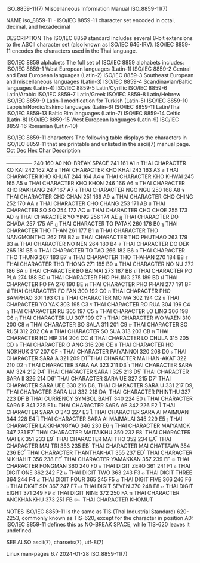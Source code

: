 ISO_8859-11(7)						       Miscellaneous Information Manual							ISO_8859-11(7)

NAME
       iso_8859-11 - ISO/IEC 8859-11 character set encoded in octal, decimal, and hexadecimal

DESCRIPTION
       The  ISO/IEC  8859  standard includes several 8-bit extensions to the ASCII character set (also known as ISO/IEC 646-IRV).  ISO/IEC 8859-11 encodes the
       characters used in the Thai language.

   ISO/IEC 8859 alphabets
       The full set of ISO/IEC 8859 alphabets includes:
       ISO/IEC 8859-1	 West European languages (Latin-1)
       ISO/IEC 8859-2	 Central and East European languages (Latin-2)
       ISO/IEC 8859-3	 Southeast European and miscellaneous languages (Latin-3)
       ISO/IEC 8859-4	 Scandinavian/Baltic languages (Latin-4)
       ISO/IEC 8859-5	 Latin/Cyrillic
       ISO/IEC 8859-6	 Latin/Arabic
       ISO/IEC 8859-7	 Latin/Greek
       ISO/IEC 8859-8	 Latin/Hebrew
       ISO/IEC 8859-9	 Latin-1 modification for Turkish (Latin-5)
       ISO/IEC 8859-10	 Lappish/Nordic/Eskimo languages (Latin-6)
       ISO/IEC 8859-11	 Latin/Thai
       ISO/IEC 8859-13	 Baltic Rim languages (Latin-7)
       ISO/IEC 8859-14	 Celtic (Latin-8)
       ISO/IEC 8859-15	 West European languages (Latin-9)
       ISO/IEC 8859-16	 Romanian (Latin-10)

   ISO/IEC 8859-11 characters
       The following table displays the characters in ISO/IEC 8859-11 that are printable and unlisted in the ascii(7) manual page.
       Oct   Dec   Hex	 Char	Description
       ─────────────────────────────────────────────────────────
       240   160   A0		NO-BREAK SPACE
       241   161   A1	  ก	THAI CHARACTER KO KAI
       242   162   A2	  ข	THAI CHARACTER KHO KHAI
       243   163   A3	  ฃ	THAI CHARACTER KHO KHUAT
       244   164   A4	  ค	THAI CHARACTER KHO KHWAI
       245   165   A5	  ฅ	THAI CHARACTER KHO KHON
       246   166   A6	  ฆ	THAI CHARACTER KHO RAKHANG
       247   167   A7	  ง	THAI CHARACTER NGO NGU
       250   168   A8	  จ	THAI CHARACTER CHO CHAN
       251   169   A9	  ฉ	THAI CHARACTER CHO CHING
       252   170   AA	  ช	THAI CHARACTER CHO CHANG
       253   171   AB	  ซ	THAI CHARACTER SO SO
       254   172   AC	  ฌ	THAI CHARACTER CHO CHOE
       255   173   AD	  ญ	THAI CHARACTER YO YING
       256   174   AE	  ฎ	THAI CHARACTER DO CHADA
       257   175   AF	  ฏ	THAI CHARACTER TO PATAK
       260   176   B0	  ฐ	THAI CHARACTER THO THAN
       261   177   B1	  ฑ	THAI CHARACTER THO NANGMONTHO
       262   178   B2	  ฒ	THAI CHARACTER THO PHUTHAO
       263   179   B3	  ณ	THAI CHARACTER NO NEN
       264   180   B4	  ด	THAI CHARACTER DO DEK
       265   181   B5	  ต	THAI CHARACTER TO TAO
       266   182   B6	  ถ	THAI CHARACTER THO THUNG
       267   183   B7	  ท	THAI CHARACTER THO THAHAN
       270   184   B8	  ธ	THAI CHARACTER THO THONG
       271   185   B9	  น	THAI CHARACTER NO NU
       272   186   BA	  บ	THAI CHARACTER BO BAIMAI
       273   187   BB	  ป	THAI CHARACTER PO PLA
       274   188   BC	  ผ	THAI CHARACTER PHO PHUNG
       275   189   BD	  ฝ	THAI CHARACTER FO FA
       276   190   BE	  พ	THAI CHARACTER PHO PHAN
       277   191   BF	  ฟ	THAI CHARACTER FO FAN
       300   192   C0	  ภ	THAI CHARACTER PHO SAMPHAO
       301   193   C1	  ม	THAI CHARACTER MO MA
       302   194   C2	  ย	THAI CHARACTER YO YAK
       303   195   C3	  ร	THAI CHARACTER RO RUA
       304   196   C4	  ฤ	THAI CHARACTER RU
       305   197   C5	  ล	THAI CHARACTER LO LING
       306   198   C6	  ฦ	THAI CHARACTER LU
       307   199   C7	  ว	THAI CHARACTER WO WAEN
       310   200   C8	  ศ	THAI CHARACTER SO SALA
       311   201   C9	  ษ	THAI CHARACTER SO RUSI
       312   202   CA	  ส	THAI CHARACTER SO SUA
       313   203   CB	  ห	THAI CHARACTER HO HIP
       314   204   CC	  ฬ	THAI CHARACTER LO CHULA
       315   205   CD	  อ	THAI CHARACTER O ANG
       316   206   CE	  ฮ	THAI CHARACTER HO NOKHUK
       317   207   CF	  ฯ	THAI CHARACTER PAIYANNOI
       320   208   D0	  ะ	THAI CHARACTER SARA A
       321   209   D1	  ั     THAI CHARACTER MAI HAN-AKAT
       322   210   D2	  า	THAI CHARACTER SARA AA
       323   211   D3	  ำ	THAI CHARACTER SARA AM
       324   212   D4	  ิ     THAI CHARACTER SARA I
       325   213   D5	  ี     THAI CHARACTER SARA II
       326   214   D6	  ึ     THAI CHARACTER SARA UE
       327   215   D7	  ื     THAI CHARACTER SARA UEE
       330   216   D8	  ุ     THAI CHARACTER SARA U
       331   217   D9	  ู     THAI CHARACTER SARA UU
       332   218   DA	  ฺ     THAI CHARACTER PHINTHU
       337   223   DF	  ฿	THAI CURRENCY SYMBOL BAHT
       340   224   E0	  เ	THAI CHARACTER SARA E
       341   225   E1	  แ	THAI CHARACTER SARA AE
       342   226   E2	  โ	THAI CHARACTER SARA O
       343   227   E3	  ใ	THAI CHARACTER SARA AI MAIMUAN
       344   228   E4	  ไ	THAI CHARACTER SARA AI MAIMALAI
       345   229   E5	  ๅ	THAI CHARACTER LAKKHANGYAO
       346   230   E6	  ๆ	THAI CHARACTER MAIYAMOK
       347   231   E7	  ็     THAI CHARACTER MAITAIKHU
       350   232   E8	  ่     THAI CHARACTER MAI EK
       351   233   E9	  ้     THAI CHARACTER MAI THO
       352   234   EA	  ๊     THAI CHARACTER MAI TRI
       353   235   EB	  ๋     THAI CHARACTER MAI CHATTAWA
       354   236   EC	  ์     THAI CHARACTER THANTHAKHAT
       355   237   ED	  ํ     THAI CHARACTER NIKHAHIT
       356   238   EE	  ๎     THAI CHARACTER YAMAKKAN
       357   239   EF	  ๏	THAI CHARACTER FONGMAN
       360   240   F0	  ๐	THAI DIGIT ZERO
       361   241   F1	  ๑	THAI DIGIT ONE
       362   242   F2	  ๒	THAI DIGIT TWO
       363   243   F3	  ๓	THAI DIGIT THREE
       364   244   F4	  ๔	THAI DIGIT FOUR
       365   245   F5	  ๕	THAI DIGIT FIVE
       366   246   F6	  ๖	THAI DIGIT SIX
       367   247   F7	  ๗	THAI DIGIT SEVEN
       370   248   F8	  ๘	THAI DIGIT EIGHT
       371   249   F9	  ๙	THAI DIGIT NINE
       372   250   FA	  ๚	THAI CHARACTER ANGKHANKHU
       373   251   FB	  ๛	THAI CHARACTER KHOMUT

NOTES
       ISO/IEC 8859-11 is the same as TIS (Thai Industrial Standard)  620-2253,	 commonly  known  as  TIS-620,	except	for  the  character  in	 position  A0:
       ISO/IEC 8859-11 defines this as NO-BREAK SPACE, while TIS-620 leaves it undefined.

SEE ALSO
       ascii(7), charsets(7), utf-8(7)

Linux man-pages 6.7							  2024-01-28								ISO_8859-11(7)
